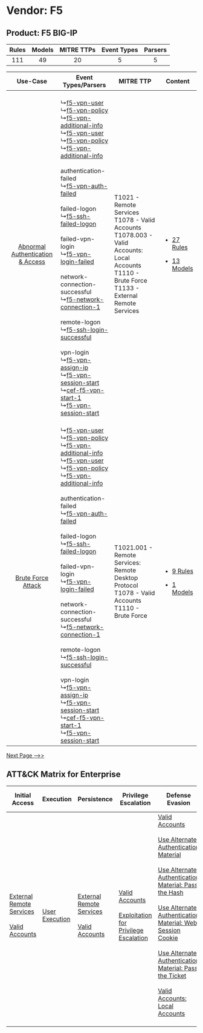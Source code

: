 Vendor: F5
==========
Product: F5 BIG-IP
------------------
| Rules | Models | MITRE TTPs | Event Types | Parsers |
|:-----:|:------:|:----------:|:-----------:|:-------:|
|  111  |   49   |     20     |      5      |    5    |

|    Use-Case    | Event Types/Parsers    | MITRE TTP    | Content    |
|:----:| ---- | ---- | ---- |
| [Abnormal Authentication & Access](../../../UseCases/uc_abnormal_authentication_&_access.md) |  <br> ↳[f5-vpn-user](Ps/pC_f5vpnuser.md)<br> ↳[f5-vpn-policy](Ps/pC_f5vpnpolicy.md)<br> ↳[f5-vpn-additional-info](Ps/pC_f5vpnadditionalinfo.md)<br> ↳[f5-vpn-user](Ps/pC_f5vpnuser.md)<br> ↳[f5-vpn-policy](Ps/pC_f5vpnpolicy.md)<br> ↳[f5-vpn-additional-info](Ps/pC_f5vpnadditionalinfo.md)<br><br> authentication-failed<br> ↳[f5-vpn-auth-failed](Ps/pC_f5vpnauthfailed.md)<br><br> failed-logon<br> ↳[f5-ssh-failed-logon](Ps/pC_f5sshfailedlogon.md)<br><br> failed-vpn-login<br> ↳[f5-vpn-login-failed](Ps/pC_f5vpnloginfailed.md)<br><br> network-connection-successful<br> ↳[f5-network-connection-1](Ps/pC_f5networkconnection1.md)<br><br> remote-logon<br> ↳[f5-ssh-login-successful](Ps/pC_f5sshloginsuccessful.md)<br><br> vpn-login<br> ↳[f5-vpn-assign-ip](Ps/pC_f5vpnassignip.md)<br> ↳[f5-vpn-session-start](Ps/pC_f5vpnsessionstart.md)<br> ↳[cef-f5-vpn-start-1](Ps/pC_ceff5vpnstart1.md)<br> ↳[f5-vpn-session-start](Ps/pC_f5vpnsessionstart.md)<br> | T1021 - Remote Services<br>T1078 - Valid Accounts<br>T1078.003 - Valid Accounts: Local Accounts<br>T1110 - Brute Force<br>T1133 - External Remote Services<br> | [<ul><li>27 Rules</li></ul><ul><li>13 Models</li></ul>](RM/r_m_f5_f5_big-ip_Abnormal_Authentication_&_Access.md) |
|    [Brute Force Attack](../../../UseCases/uc_brute_force_attack.md)    |  <br> ↳[f5-vpn-user](Ps/pC_f5vpnuser.md)<br> ↳[f5-vpn-policy](Ps/pC_f5vpnpolicy.md)<br> ↳[f5-vpn-additional-info](Ps/pC_f5vpnadditionalinfo.md)<br> ↳[f5-vpn-user](Ps/pC_f5vpnuser.md)<br> ↳[f5-vpn-policy](Ps/pC_f5vpnpolicy.md)<br> ↳[f5-vpn-additional-info](Ps/pC_f5vpnadditionalinfo.md)<br><br> authentication-failed<br> ↳[f5-vpn-auth-failed](Ps/pC_f5vpnauthfailed.md)<br><br> failed-logon<br> ↳[f5-ssh-failed-logon](Ps/pC_f5sshfailedlogon.md)<br><br> failed-vpn-login<br> ↳[f5-vpn-login-failed](Ps/pC_f5vpnloginfailed.md)<br><br> network-connection-successful<br> ↳[f5-network-connection-1](Ps/pC_f5networkconnection1.md)<br><br> remote-logon<br> ↳[f5-ssh-login-successful](Ps/pC_f5sshloginsuccessful.md)<br><br> vpn-login<br> ↳[f5-vpn-assign-ip](Ps/pC_f5vpnassignip.md)<br> ↳[f5-vpn-session-start](Ps/pC_f5vpnsessionstart.md)<br> ↳[cef-f5-vpn-start-1](Ps/pC_ceff5vpnstart1.md)<br> ↳[f5-vpn-session-start](Ps/pC_f5vpnsessionstart.md)<br> | T1021.001 - Remote Services: Remote Desktop Protocol<br>T1078 - Valid Accounts<br>T1110 - Brute Force<br>    | [<ul><li>9 Rules</li></ul><ul><li>1 Models</li></ul>](RM/r_m_f5_f5_big-ip_Brute_Force_Attack.md)    |
[Next Page -->>](2_ds_f5_f5_big-ip.md)

ATT&CK Matrix for Enterprise
----------------------------
| Initial Access                                                                                                                                   | Execution                                                           | Persistence                                                                                                                                      | Privilege Escalation                                                                                                                                          | Defense Evasion                                                                                                                                                                                                                                                                                                                                                                                                                                                                                                                                                                                    | Credential Access                                                                                                                                                                                                                                           | Discovery                                                                    | Lateral Movement                                                                                                                                                                                                                                                                                                                                    | Collection | Command and Control                                                                                                                                                                                                                                                                                                                                                          | Exfiltration | Impact                                                                  |
| ------------------------------------------------------------------------------------------------------------------------------------------------ | ------------------------------------------------------------------- | ------------------------------------------------------------------------------------------------------------------------------------------------ | ------------------------------------------------------------------------------------------------------------------------------------------------------------- | -------------------------------------------------------------------------------------------------------------------------------------------------------------------------------------------------------------------------------------------------------------------------------------------------------------------------------------------------------------------------------------------------------------------------------------------------------------------------------------------------------------------------------------------------------------------------------------------------- | ----------------------------------------------------------------------------------------------------------------------------------------------------------------------------------------------------------------------------------------------------------- | ---------------------------------------------------------------------------- | --------------------------------------------------------------------------------------------------------------------------------------------------------------------------------------------------------------------------------------------------------------------------------------------------------------------------------------------------- | ---------- | ---------------------------------------------------------------------------------------------------------------------------------------------------------------------------------------------------------------------------------------------------------------------------------------------------------------------------------------------------------------------------- | ------------ | ----------------------------------------------------------------------- |
| [External Remote Services](https://attack.mitre.org/techniques/T1133)<br><br>[Valid Accounts](https://attack.mitre.org/techniques/T1078)<br><br> | [User Execution](https://attack.mitre.org/techniques/T1204)<br><br> | [External Remote Services](https://attack.mitre.org/techniques/T1133)<br><br>[Valid Accounts](https://attack.mitre.org/techniques/T1078)<br><br> | [Valid Accounts](https://attack.mitre.org/techniques/T1078)<br><br>[Exploitation for Privilege Escalation](https://attack.mitre.org/techniques/T1068)<br><br> | [Valid Accounts](https://attack.mitre.org/techniques/T1078)<br><br>[Use Alternate Authentication Material](https://attack.mitre.org/techniques/T1550)<br><br>[Use Alternate Authentication Material: Pass the Hash](https://attack.mitre.org/techniques/T1550/002)<br><br>[Use Alternate Authentication Material: Web Session Cookie](https://attack.mitre.org/techniques/T1550/004)<br><br>[Use Alternate Authentication Material: Pass the Ticket](https://attack.mitre.org/techniques/T1550/003)<br><br>[Valid Accounts: Local Accounts](https://attack.mitre.org/techniques/T1078/003)<br><br> | [Brute Force](https://attack.mitre.org/techniques/T1110)<br><br>[Steal or Forge Kerberos Tickets](https://attack.mitre.org/techniques/T1558)<br><br>[Steal or Forge Kerberos Tickets: Kerberoasting](https://attack.mitre.org/techniques/T1558/003)<br><br> | [Remote System Discovery](https://attack.mitre.org/techniques/T1018)<br><br> | [Exploitation of Remote Services](https://attack.mitre.org/techniques/T1210)<br><br>[Remote Services](https://attack.mitre.org/techniques/T1021)<br><br>[Use Alternate Authentication Material](https://attack.mitre.org/techniques/T1550)<br><br>[Remote Services: Remote Desktop Protocol](https://attack.mitre.org/techniques/T1021/001)<br><br> |            | [Non-Standard Port](https://attack.mitre.org/techniques/T1571)<br><br>[Proxy: Multi-hop Proxy](https://attack.mitre.org/techniques/T1090/003)<br><br>[Proxy: External Proxy](https://attack.mitre.org/techniques/T1090/002)<br><br>[Application Layer Protocol](https://attack.mitre.org/techniques/T1071)<br><br>[Proxy](https://attack.mitre.org/techniques/T1090)<br><br> |              | [Resource Hijacking](https://attack.mitre.org/techniques/T1496)<br><br> |